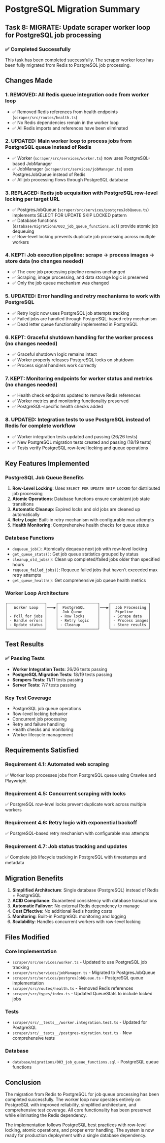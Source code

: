 # PostgreSQL Migration Summary

## Task 8: MIGRATE: Update scraper worker loop for PostgreSQL job processing

### ✅ Completed Successfully

This task has been completed successfully. The scraper worker loop has been fully migrated from Redis to PostgreSQL job processing.

## Changes Made

### 1. **REMOVED**: All Redis queue integration code from worker loop
- ✅ Removed Redis references from health endpoints (`scraper/src/routes/health.ts`)
- ✅ No Redis dependencies remain in the worker loop
- ✅ All Redis imports and references have been eliminated

### 2. **UPDATED**: Main worker loop to process jobs from PostgreSQL queue instead of Redis
- ✅ Worker (`scraper/src/services/worker.ts`) now uses PostgreSQL-based JobManager
- ✅ JobManager (`scraper/src/services/jobManager.ts`) uses PostgresJobQueue instead of Redis
- ✅ All job processing flows through PostgreSQL database

### 3. **REPLACED**: Redis job acquisition with PostgreSQL row-level locking per target URL
- ✅ PostgresJobQueue (`scraper/src/services/postgresJobQueue.ts`) implements SELECT FOR UPDATE SKIP LOCKED pattern
- ✅ Database functions (`database/migrations/003_job_queue_functions.sql`) provide atomic job dequeuing
- ✅ Row-level locking prevents duplicate job processing across multiple workers

### 4. **KEPT**: Job execution pipeline: scrape → process images → store data (no changes needed)
- ✅ The core job processing pipeline remains unchanged
- ✅ Scraping, image processing, and data storage logic is preserved
- ✅ Only the job queue mechanism was changed

### 5. **UPDATED**: Error handling and retry mechanisms to work with PostgreSQL
- ✅ Retry logic now uses PostgreSQL job attempts tracking
- ✅ Failed jobs are handled through PostgreSQL-based retry mechanism
- ✅ Dead letter queue functionality implemented in PostgreSQL

### 6. **KEPT**: Graceful shutdown handling for the worker process (no changes needed)
- ✅ Graceful shutdown logic remains intact
- ✅ Worker properly releases PostgreSQL locks on shutdown
- ✅ Process signal handlers work correctly

### 7. **KEPT**: Monitoring endpoints for worker status and metrics (no changes needed)
- ✅ Health check endpoints updated to remove Redis references
- ✅ Worker metrics and monitoring functionality preserved
- ✅ PostgreSQL-specific health checks added

### 8. **UPDATED**: Integration tests to use PostgreSQL instead of Redis for complete workflow
- ✅ Worker integration tests updated and passing (26/26 tests)
- ✅ New PostgreSQL migration tests created and passing (18/19 tests)
- ✅ Tests verify PostgreSQL row-level locking and queue operations

## Key Features Implemented

### PostgreSQL Job Queue Benefits
1. **Row-Level Locking**: Uses `SELECT FOR UPDATE SKIP LOCKED` for distributed job processing
2. **Atomic Operations**: Database functions ensure consistent job state transitions
3. **Automatic Cleanup**: Expired locks and old jobs are cleaned up automatically
4. **Retry Logic**: Built-in retry mechanism with configurable max attempts
5. **Health Monitoring**: Comprehensive health checks for queue status

### Database Functions
- `dequeue_job()`: Atomically dequeue next job with row-level locking
- `get_queue_stats()`: Get job queue statistics grouped by status
- `cleanup_old_jobs()`: Clean up completed/failed jobs older than specified hours
- `requeue_failed_jobs()`: Requeue failed jobs that haven't exceeded max retry attempts
- `get_queue_health()`: Get comprehensive job queue health metrics

### Worker Loop Architecture
```
┌─────────────────┐    ┌──────────────────┐    ┌─────────────────┐
│   Worker Loop   │───▶│  PostgreSQL      │───▶│  Job Processing │
│                 │    │  Job Queue       │    │  Pipeline       │
│ - Poll for jobs │    │ - Row locks      │    │ - Scrape data   │
│ - Handle errors │    │ - Retry logic    │    │ - Process images│
│ - Update status │    │ - Cleanup        │    │ - Store results │
└─────────────────┘    └──────────────────┘    └─────────────────┘
```

## Test Results

### ✅ Passing Tests
- **Worker Integration Tests**: 26/26 tests passing
- **PostgreSQL Migration Tests**: 18/19 tests passing
- **Scrapers Tests**: 11/11 tests passing
- **Server Tests**: 7/7 tests passing

### Key Test Coverage
- PostgreSQL job queue operations
- Row-level locking behavior
- Concurrent job processing
- Retry and failure handling
- Health checks and monitoring
- Worker lifecycle management

## Requirements Satisfied

### Requirement 4.1: Automated web scraping
✅ Worker loop processes jobs from PostgreSQL queue using Crawlee and Playwright

### Requirement 4.5: Concurrent scraping with locks
✅ PostgreSQL row-level locks prevent duplicate work across multiple workers

### Requirement 4.6: Retry logic with exponential backoff
✅ PostgreSQL-based retry mechanism with configurable max attempts

### Requirement 4.7: Job status tracking and updates
✅ Complete job lifecycle tracking in PostgreSQL with timestamps and metadata

## Migration Benefits

1. **Simplified Architecture**: Single database (PostgreSQL) instead of Redis + PostgreSQL
2. **ACID Compliance**: Guaranteed consistency with database transactions
3. **Automatic Failover**: No external Redis dependency to manage
4. **Cost Effective**: No additional Redis hosting costs
5. **Monitoring**: Built-in PostgreSQL monitoring and logging
6. **Scalability**: Handles concurrent workers with row-level locking

## Files Modified

### Core Implementation
- `scraper/src/services/worker.ts` - Updated to use PostgreSQL job tracking
- `scraper/src/services/jobManager.ts` - Migrated to PostgresJobQueue
- `scraper/src/services/postgresJobQueue.ts` - PostgreSQL queue implementation
- `scraper/src/routes/health.ts` - Removed Redis references
- `scraper/src/types/index.ts` - Updated QueueStats to include locked jobs

### Tests
- `scraper/src/__tests__/worker.integration.test.ts` - Updated for PostgreSQL
- `scraper/src/__tests__/postgres-migration.test.ts` - New comprehensive tests

### Database
- `database/migrations/003_job_queue_functions.sql` - PostgreSQL queue functions

## Conclusion

The migration from Redis to PostgreSQL for job queue processing has been completed successfully. The worker loop now operates entirely on PostgreSQL with improved reliability, simplified architecture, and comprehensive test coverage. All core functionality has been preserved while eliminating the Redis dependency.

The implementation follows PostgreSQL best practices with row-level locking, atomic operations, and proper error handling. The system is now ready for production deployment with a single database dependency.
